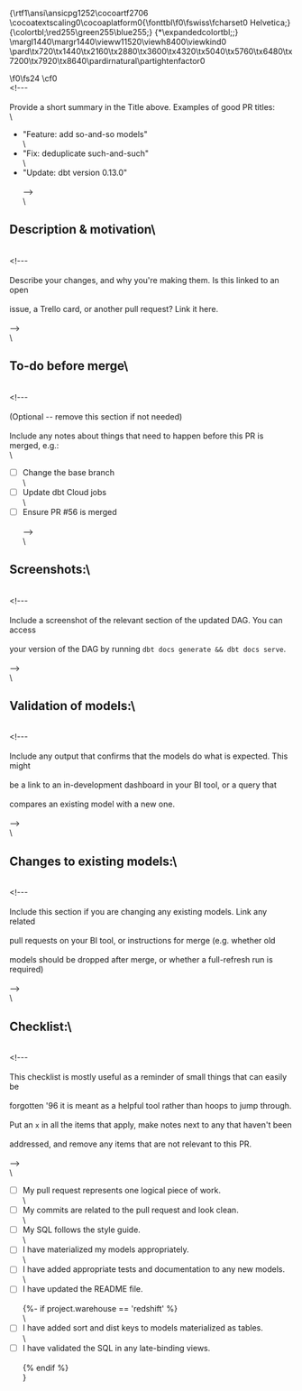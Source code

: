 {\rtf1\ansi\ansicpg1252\cocoartf2706
\cocoatextscaling0\cocoaplatform0{\fonttbl\f0\fswiss\fcharset0 Helvetica;}
{\colortbl;\red255\green255\blue255;}
{\*\expandedcolortbl;;}
\margl1440\margr1440\vieww11520\viewh8400\viewkind0
\pard\tx720\tx1440\tx2160\tx2880\tx3600\tx4320\tx5040\tx5760\tx6480\tx7200\tx7920\tx8640\pardirnatural\partightenfactor0

\f0\fs24 \cf0 \
&lt;!---\
\
Provide a short summary in the Title above. Examples of good PR titles:\
\
* "Feature: add so-and-so models"\
\
* "Fix: deduplicate such-and-such"\
\
* "Update: dbt version 0.13.0"\
\
-->\
\
## Description & motivation\
\
&lt;!---\
\
Describe your changes, and why you're making them. Is this linked to an open\
\
issue, a Trello card, or another pull request? Link it here.\
\
-->\
\
## To-do before merge\
\
&lt;!---\
\
(Optional -- remove this section if not needed)\
\
Include any notes about things that need to happen before this PR is merged, e.g.:\
\
- [ ] Change the base branch\
\
- [ ] Update dbt Cloud jobs\
\
- [ ] Ensure PR #56 is merged\
\
-->\
\
## Screenshots:\
\
&lt;!---\
\
Include a screenshot of the relevant section of the updated DAG. You can access\
\
your version of the DAG by running `dbt docs generate && dbt docs serve`.\
\
-->\
\
## Validation of models:\
\
&lt;!---\
\
Include any output that confirms that the models do what is expected. This might\
\
be a link to an in-development dashboard in your BI tool, or a query that\
\
compares an existing model with a new one.\
\
-->\
\
## Changes to existing models:\
\
&lt;!---\
\
Include this section if you are changing any existing models. Link any related\
\
pull requests on your BI tool, or instructions for merge (e.g. whether old\
\
models should be dropped after merge, or whether a full-refresh run is required)\
\
-->\
\
## Checklist:\
\
&lt;!---\
\
This checklist is mostly useful as a reminder of small things that can easily be\
\
forgotten \'96 it is meant as a helpful tool rather than hoops to jump through.\
\
Put an `x` in all the items that apply, make notes next to any that haven't been\
\
addressed, and remove any items that are not relevant to this PR.\
\
-->\
\
- [ ] My pull request represents one logical piece of work.\
\
- [ ] My commits are related to the pull request and look clean.\
\
- [ ] My SQL follows the style guide.\
\
- [ ] I have materialized my models appropriately.\
\
- [ ] I have added appropriate tests and documentation to any new models.\
\
- [ ] I have updated the README file.\
\
\{%- if project.warehouse == 'redshift' %\}\
\
- [ ] I have added sort and dist keys to models materialized as tables.\
\
- [ ] I have validated the SQL in any late-binding views.\
\
\{% endif %\}\
}

